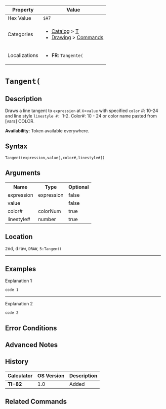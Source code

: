 | Property      | Value |
|---------------|-------|
| Hex Value     | `$A7`|
| Categories    | <ul><li>[Catalog](<../categories/Catalog.md>) > [T](<../categories/Catalog.md#T>)</li><li>[Drawing](<../categories/Drawing.md>) > [Commands](<../categories/Drawing.md#Commands>)</li></ul> |
| Localizations | <ul><li><b>FR</b>: `Tangente(`</li></ul> |

# `Tangent(`

## Description
Draws a line tangent to `expression` at `X`=`value` with specified `color` #: 10-24 and line style `linestyle #: `1-2.
Color#: 10 - 24 or color name pasted from [vars] COLOR.


<b>Availability</b>: Token available everywhere.

## Syntax
`Tangent(expression,value[,color#,linestyle#])`

## Arguments
<table>
<tr><th>Name</th><th>Type</th><th>Optional</th></tr>

<tr><td>expression</td><td>expression</td><td>false</td></tr>

<tr><td>value</td><td></td><td>false</td></tr>

<tr><td>color#</td><td>colorNum</td><td>true</td></tr>

<tr><td>linestyle#</td><td>number</td><td>true</td></tr>

</table>

## Location
<kbd>2nd</kbd>, <kbd>draw</kbd>, `DRAW`, `5:Tangent(`
<hr>

## Examples

Explanation 1
```ti-basic
code 1
```
---
Explanation 2
```ti-basic
code 2
```

## Error Conditions


## Advanced Notes


## History
| Calculator | OS Version | Description |
|------------|------------|-------------|
| <b>TI-82</b> | 1.0 | Added

## Related Commands

    